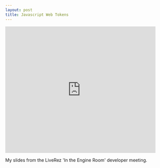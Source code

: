 ```yaml
---
layout: post
title: Javascript Web Tokens
---
```



<div class="row">
  <iframe class="fc-center-img" src="https://www.slideshare.net/slideshow/embed_code/key/MdvQDUkzXjoxE6" width="476" height="400" frameborder="0" marginwidth="0" marginheight="0" scrolling="no"></iframe>
</div>

My slides from the LiveRez 'In the Engine Room' developer meeting.
